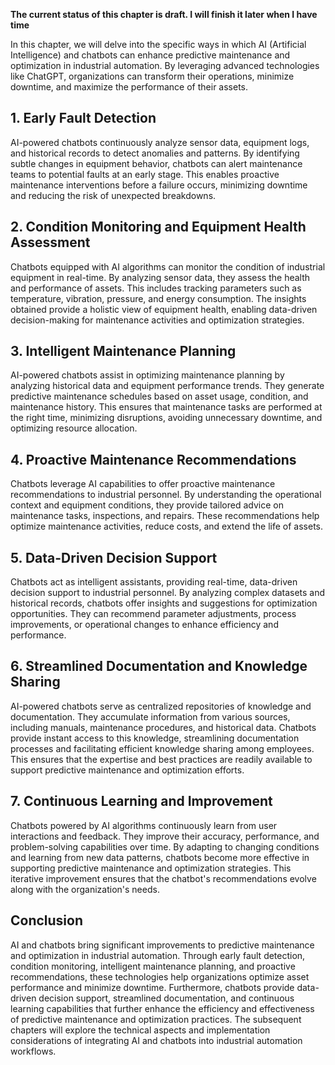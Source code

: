 **The current status of this chapter is draft. I will finish it later when I have time**

In this chapter, we will delve into the specific ways in which AI (Artificial Intelligence) and chatbots can enhance predictive maintenance and optimization in industrial automation. By leveraging advanced technologies like ChatGPT, organizations can transform their operations, minimize downtime, and maximize the performance of their assets.

**1. Early Fault Detection**
----------------------------

AI-powered chatbots continuously analyze sensor data, equipment logs, and historical records to detect anomalies and patterns. By identifying subtle changes in equipment behavior, chatbots can alert maintenance teams to potential faults at an early stage. This enables proactive maintenance interventions before a failure occurs, minimizing downtime and reducing the risk of unexpected breakdowns.

**2. Condition Monitoring and Equipment Health Assessment**
-----------------------------------------------------------

Chatbots equipped with AI algorithms can monitor the condition of industrial equipment in real-time. By analyzing sensor data, they assess the health and performance of assets. This includes tracking parameters such as temperature, vibration, pressure, and energy consumption. The insights obtained provide a holistic view of equipment health, enabling data-driven decision-making for maintenance activities and optimization strategies.

**3. Intelligent Maintenance Planning**
---------------------------------------

AI-powered chatbots assist in optimizing maintenance planning by analyzing historical data and equipment performance trends. They generate predictive maintenance schedules based on asset usage, condition, and maintenance history. This ensures that maintenance tasks are performed at the right time, minimizing disruptions, avoiding unnecessary downtime, and optimizing resource allocation.

**4. Proactive Maintenance Recommendations**
--------------------------------------------

Chatbots leverage AI capabilities to offer proactive maintenance recommendations to industrial personnel. By understanding the operational context and equipment conditions, they provide tailored advice on maintenance tasks, inspections, and repairs. These recommendations help optimize maintenance activities, reduce costs, and extend the life of assets.

**5. Data-Driven Decision Support**
-----------------------------------

Chatbots act as intelligent assistants, providing real-time, data-driven decision support to industrial personnel. By analyzing complex datasets and historical records, chatbots offer insights and suggestions for optimization opportunities. They can recommend parameter adjustments, process improvements, or operational changes to enhance efficiency and performance.

**6. Streamlined Documentation and Knowledge Sharing**
------------------------------------------------------

AI-powered chatbots serve as centralized repositories of knowledge and documentation. They accumulate information from various sources, including manuals, maintenance procedures, and historical data. Chatbots provide instant access to this knowledge, streamlining documentation processes and facilitating efficient knowledge sharing among employees. This ensures that the expertise and best practices are readily available to support predictive maintenance and optimization efforts.

**7. Continuous Learning and Improvement**
------------------------------------------

Chatbots powered by AI algorithms continuously learn from user interactions and feedback. They improve their accuracy, performance, and problem-solving capabilities over time. By adapting to changing conditions and learning from new data patterns, chatbots become more effective in supporting predictive maintenance and optimization strategies. This iterative improvement ensures that the chatbot's recommendations evolve along with the organization's needs.

**Conclusion**
--------------

AI and chatbots bring significant improvements to predictive maintenance and optimization in industrial automation. Through early fault detection, condition monitoring, intelligent maintenance planning, and proactive recommendations, these technologies help organizations optimize asset performance and minimize downtime. Furthermore, chatbots provide data-driven decision support, streamlined documentation, and continuous learning capabilities that further enhance the efficiency and effectiveness of predictive maintenance and optimization practices. The subsequent chapters will explore the technical aspects and implementation considerations of integrating AI and chatbots into industrial automation workflows.
